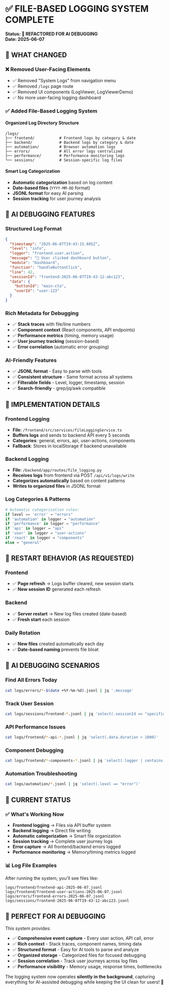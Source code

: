 # ✅ FILE-BASED LOGGING SYSTEM COMPLETE

**Status: 🎯 REFACTORED FOR AI DEBUGGING**  
**Date: 2025-06-07**

## 🔄 **WHAT CHANGED**

### ❌ **Removed User-Facing Elements**
- ✅ Removed "System Logs" from navigation menu
- ✅ Removed `/logs` page route  
- ✅ Removed UI components (LogViewer, LogViewerDemo)
- ✅ No more user-facing logging dashboard

### ✅ **Added File-Based Logging System**

#### **Organized Log Directory Structure**
```
/logs/
├── frontend/           # Frontend logs by category & date
├── backend/            # Backend logs by category & date  
├── automation/         # Browser automation logs
├── errors/             # All error logs centralized
├── performance/        # Performance monitoring logs
└── sessions/           # Session-specific log files
```

#### **Smart Log Categorization**
- **Automatic categorization** based on log content
- **Date-based files** (`YYYY-MM-DD` format)
- **JSONL format** for easy AI parsing
- **Session tracking** for user journey analysis

## 🤖 **AI DEBUGGING FEATURES**

### **Structured Log Format**
```json
{
  "timestamp": "2025-06-07T19:43:15.885Z",
  "level": "info", 
  "logger": "frontend.user.action",
  "message": "👤 User clicked dashboard button",
  "module": "Dashboard",
  "function": "handleButtonClick", 
  "line": 42,
  "sessionId": "frontend-2025-06-07T19-43-12-abc123",
  "data": {
    "buttonId": "main-cta",
    "userId": "user-123"
  }
}
```

### **Rich Metadata for Debugging**
- ✅ **Stack traces** with file/line numbers
- ✅ **Component context** (React components, API endpoints)
- ✅ **Performance metrics** (timing, memory usage)
- ✅ **User journey tracking** (session-based)
- ✅ **Error correlation** (automatic error grouping)

### **AI-Friendly Features**
- ✅ **JSONL format** - Easy to parse with tools
- ✅ **Consistent structure** - Same format across all systems
- ✅ **Filterable fields** - Level, logger, timestamp, session
- ✅ **Search-friendly** - grep/jq/awk compatible

## 📁 **IMPLEMENTATION DETAILS**

### **Frontend Logging**
- **File**: `/frontend/src/services/fileLoggingService.ts`
- **Buffers logs** and sends to backend API every 5 seconds
- **Categories**: general, errors, api, user-actions, components
- **Fallback**: Stores in localStorage if backend unavailable

### **Backend Logging** 
- **File**: `/backend/app/routes/file_logging.py`
- **Receives logs** from frontend via POST `/api/v1/logs/write`
- **Categorizes automatically** based on content patterns
- **Writes to organized files** in JSONL format

### **Log Categories & Patterns**
```python
# Automatic categorization rules:
if level == 'error' → "errors"
if 'automation' in logger → "automation"  
if 'performance' in logger → "performance"
if 'api' in logger → "api"
if 'user' in logger → "user-actions"
if 'react' in logger → "components"
else → "general"
```

## 🔄 **RESTART BEHAVIOR (AS REQUESTED)**

### **Frontend**
- ✅ **Page refresh** → Logs buffer cleared, new session starts
- ✅ **New session ID** generated each refresh

### **Backend**  
- ✅ **Server restart** → New log files created (date-based)
- ✅ **Fresh start** each session

### **Daily Rotation**
- ✅ **New files** created automatically each day
- ✅ **Date-based naming** prevents file bloat

## 🎯 **AI DEBUGGING SCENARIOS**

### **Find All Errors Today**
```bash
cat logs/errors/*-$(date +%Y-%m-%d).jsonl | jq '.message'
```

### **Track User Session**  
```bash
cat logs/sessions/frontend-*.jsonl | jq 'select(.sessionId == "specific-session")'
```

### **API Performance Issues**
```bash
cat logs/frontend/*-api-*.jsonl | jq 'select(.data.duration > 1000)'
```

### **Component Debugging**
```bash  
cat logs/frontend/*-components-*.jsonl | jq 'select(.logger | contains("Dashboard"))'
```

### **Automation Troubleshooting**
```bash
cat logs/automation/*.jsonl | jq 'select(.level == "error")'
```

## 🚀 **CURRENT STATUS**

### ✅ **What's Working Now**
- **Frontend logging** → Files via API buffer system
- **Backend logging** → Direct file writing  
- **Automatic categorization** → Smart file organization
- **Session tracking** → Complete user journey logs
- **Error capture** → All frontend/backend errors logged
- **Performance monitoring** → Memory/timing metrics logged

### 📊 **Log File Examples**
After running the system, you'll see files like:
```
logs/frontend/frontend-api-2025-06-07.jsonl
logs/frontend/frontend-user-actions-2025-06-07.jsonl  
logs/errors/frontend-errors-2025-06-07.jsonl
logs/sessions/frontend-2025-06-07T19-43-12-abc123.jsonl
```

## 🎯 **PERFECT FOR AI DEBUGGING**

This system provides:
- ✅ **Comprehensive event capture** - Every user action, API call, error
- ✅ **Rich context** - Stack traces, component names, timing data  
- ✅ **Structured format** - Easy for AI tools to parse and analyze
- ✅ **Organized storage** - Categorized files for focused debugging
- ✅ **Session correlation** - Track user journeys across log files
- ✅ **Performance visibility** - Memory usage, response times, bottlenecks

The logging system now operates **silently in the background**, capturing everything for AI-assisted debugging while keeping the UI clean for users! 🎯